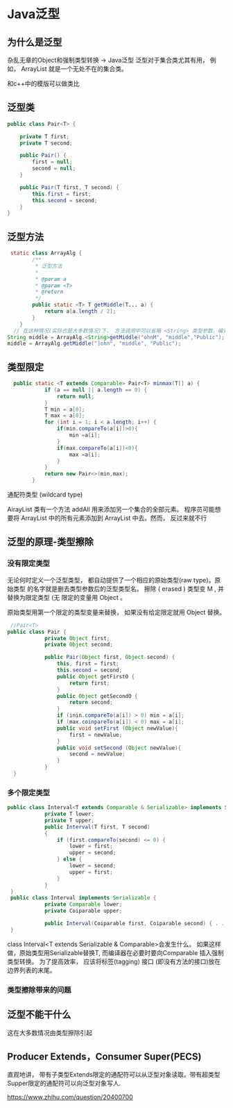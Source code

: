 # Java泛型

## 为什么是泛型

杂乱无章的Object和强制类型转换  ->  Java泛型
泛型对于集合类尤其有用， 例如， ArrayList 就是一个无处不在的集合类。

和c++中的模版可以做类比

## 泛型类

```java
public class Pair<T> {

    private T first;
    private T second;

    public Pair() {
        first = null;
        second = null;
    }

    public Pair(T first, T second) {
        this.first = first;
        this.second = second;
    }
}

```



## 泛型方法

```java
 static class ArrayAlg {
        /**
         * 泛型方法
         *
         * @param a
         * @param <T>
         * @return
         */
        public static <T> T getMiddle(T... a) {
            return a[a.length / 2];
        }
    }
  // 在这种情况(实际也是大多数情况)下， 方法调用中可以省略 <String> 类型参数。编译 器有足够的信息能够推断出所调用的方法
String middle = ArrayAlg.<String>getMiddle("ohnM", "middle","Public");
middle = ArrayAlg.getMiddle("]ohn", "middle", "Public");
```



## 类型限定

```java
  public static <T extends Comparable> Pair<T> minmax(T[] a) {
            if (a == null || a.length == 0) {
                return null;
            }
            T min = a[0];
            T max = a[0];
            for (int i = 1; i < a.length; i++) {
                if(min.compareTo(a[i])>0){
                    min =a[i];
                }
                if(max.compareTo(a[i])<0){
                    max =a[i];
                }
            }
            return new Pair<>(min,max);
        }
```



通配符类型 (wildcard type)

AirayList 类有一个方法 addAll 用来添加另一个集合的全部元素。 程序员可能想要将
ArrayList<Manager> 中的所有元素添加到 ArrayList<Employee> 中去。然而， 反过来就不行

## 泛型的原理-类型擦除

### 没有限定类型

无论何时定义一个泛型类型， 都自动提供了一个相应的原始类型(raw type)。原始类型
的名字就是删去类型参数后的泛型类型名。 擦除 ( erased ) 类型变 M , 并替换为限定类型 (无
限定的变量用 Object 。

原始类型用第一个限定的类型变量来替换， 如果没有给定限定就用 Object 替换。

```java
 //Pair<T> 
public class Pair {
            private Object first;
            private Object second;

            public Pair(Object first, Object second) {
                this, first = first;
                this.second = second;
                public Object getFirstO {
                    return first;
                }
                public Object getSecondO {
                    return second;
                }
                if (inin.compareTo(a[i]) > 0) min = a[i];
                if (max.coinpareTo(a[i]) < 0) max = a[i];
                public void setFirst (Object newValue){
                    first = newValue;
                }
                public void setSecond (Object newValue){
                    second = newValue;
                }
            }
  }
```

### 多个限定类型

```java
public class Interval<T extends Comparable & Serializable> implements Serializable{
            private T lower;
            private T upper;
            public Interval(T first, T second)
            {
                if (first.compareTo(second) <= 0) {
                    lower = first;
                    upper = second;
                } else {
                    lower = second;
                    upper = first;
                }
            }
 }
 public class Interval implements Serializable {
            private Comparable lower;
            private Coiparable upper;

            public Interval(Coiparable first, Coiparable second) { . . .}
 }
```

class Interval<T extends Serializable & Comparable>会发生什么。
如果这样做，原始类型用Serializable替换T, 而编译器在必要时要向Comparable 插入强制类型转换。 为了提高效率， 应该将标签(tagging) 接口 (即没有方法的接口)放在边界列表的末尾。

### 类型擦除带来的问题







## 泛型不能干什么

这在大多数情况由类型擦除引起







## Producer Extends，Consumer Super(PECS)

直观地讲， 带有子类型Extends限定的通配符可以从泛型对象读取。带有超类型Supper限定的通配符可以向泛型对象写人.

https://www.zhihu.com/question/20400700